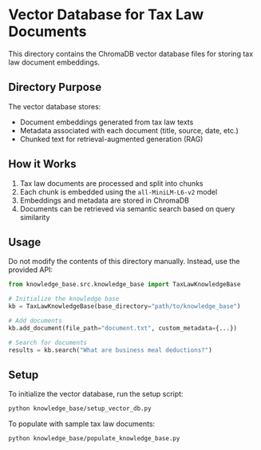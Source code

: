 # Vector Database for Tax Law Documents

This directory contains the ChromaDB vector database files for storing tax law document embeddings.

## Directory Purpose

The vector database stores:
- Document embeddings generated from tax law texts
- Metadata associated with each document (title, source, date, etc.)
- Chunked text for retrieval-augmented generation (RAG)

## How it Works

1. Tax law documents are processed and split into chunks
2. Each chunk is embedded using the `all-MiniLM-L6-v2` model
3. Embeddings and metadata are stored in ChromaDB
4. Documents can be retrieved via semantic search based on query similarity

## Usage

Do not modify the contents of this directory manually. Instead, use the provided API:

```python
from knowledge_base.src.knowledge_base import TaxLawKnowledgeBase

# Initialize the knowledge base
kb = TaxLawKnowledgeBase(base_directory="path/to/knowledge_base")

# Add documents
kb.add_document(file_path="document.txt", custom_metadata={...})

# Search for documents
results = kb.search("What are business meal deductions?")
```

## Setup

To initialize the vector database, run the setup script:

```bash
python knowledge_base/setup_vector_db.py
```

To populate with sample tax law documents:

```bash
python knowledge_base/populate_knowledge_base.py
```
